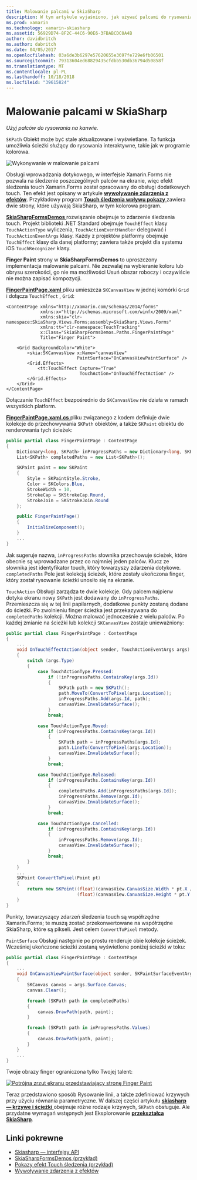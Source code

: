 ```yaml
---
title: Malowanie palcami w SkiaSharp
description: W tym artykule wyjaśniono, jak używać palcami do rysowania na kanwie SkiaSharp w aplikacji platformy Xamarin.Forms i przedstawia to z przykładowym kodem.
ms.prod: xamarin
ms.technology: xamarin-skiasharp
ms.assetid: 56929D74-8F2C-44C6-90E6-3FBABCDC0A4B
author: davidbritch
ms.author: dabritch
ms.date: 04/05/2017
ms.openlocfilehash: 03a6de3b6297e57620655e3697fe729e6fb06501
ms.sourcegitcommit: 79313604ed68829435cfdbb530db36794d50858f
ms.translationtype: MT
ms.contentlocale: pl-PL
ms.lasthandoff: 10/18/2018
ms.locfileid: "39615824"
---
```

# <a name="finger-painting-in-skiasharp"></a>Malowanie palcami w SkiaSharp

_Użyj palców do rysowania na kanwie._

`SKPath` Obiekt może być stale aktualizowane i wyświetlane. Ta funkcja umożliwia ścieżki służący do rysowania interaktywne, takie jak w programie kolorowa.

![](finger-paint-images/fingerpaintsample.png "Wykonywanie w malowanie palcami")

Obsługi wprowadzania dotykowego, w interfejsie Xamarin.Forms nie pozwala na śledzenie poszczególnych palców na ekranie, więc efekt śledzenia touch Xamarin.Forms został opracowany do obsługi dodatkowych touch. Ten efekt jest opisany w artykule [ **wywoływanie zdarzenia z efektów**](~/xamarin-forms/app-fundamentals/effects/touch-tracking.md). Przykładowy program [ **Touch śledzenia wpływu pokazy** ](https://developer.xamarin.com/samples/xamarin-forms/Effects/TouchTrackingEffectDemos/) zawiera dwie strony, które używają SkiaSharp, w tym kolorowa program.

[ **SkiaSharpFormsDemos** ](https://developer.xamarin.com/samples/xamarin-forms/SkiaSharpForms/Demos/) rozwiązanie obejmuje to zdarzenie śledzenia touch. Projekt biblioteki .NET Standard obejmuje `TouchEffect` klasy `TouchActionType` wyliczenia, `TouchActionEventHandler` delegować i `TouchActionEventArgs` klasy. Każdy z projektów platformy obejmuje `TouchEffect` klasy dla danej platformy; zawiera także projekt dla systemu iOS `TouchRecognizer` klasy.

**Finger Paint** strony w **SkiaSharpFormsDemos** to uproszczony implementacja malowanie palcami. Nie zezwalaj na wybieranie koloru lub obrysu szerokości, go nie ma możliwości Usuń obszar roboczy i oczywiście nie można zapisać kompozycji.

[ **FingerPaintPage.xaml** ](https://github.com/xamarin/xamarin-forms-samples/blob/master/SkiaSharpForms/Demos/Demos/SkiaSharpFormsDemos/LinesAndPaths/FingerPaintPage.xaml) pliku umieszcza `SKCanvasView` w jednej komórki `Grid` i dołącza `TouchEffect` , `Grid`:

```xaml
<ContentPage xmlns="http://xamarin.com/schemas/2014/forms"
             xmlns:x="http://schemas.microsoft.com/winfx/2009/xaml"
             xmlns:skia="clr-namespace:SkiaSharp.Views.Forms;assembly=SkiaSharp.Views.Forms"
             xmlns:tt="clr-namespace:TouchTracking"
             x:Class="SkiaSharpFormsDemos.Paths.FingerPaintPage"
             Title="Finger Paint">

    <Grid BackgroundColor="White">
        <skia:SKCanvasView x:Name="canvasView"
                           PaintSurface="OnCanvasViewPaintSurface" />
        <Grid.Effects>
            <tt:TouchEffect Capture="True"
                            TouchAction="OnTouchEffectAction" />
        </Grid.Effects>
    </Grid>
</ContentPage>
```

Dołączanie `TouchEffect` bezpośrednio do `SKCanvasView` nie działa w ramach wszystkich platform.

[ **FingerPaintPage.xaml.cs** ](https://github.com/xamarin/xamarin-forms-samples/blob/master/SkiaSharpForms/Demos/Demos/SkiaSharpFormsDemos/LinesAndPaths/FingerPaintPage.xaml.cs) pliku związanego z kodem definiuje dwie kolekcje do przechowywania `SKPath` obiektów, a także `SKPaint` obiektu do renderowania tych ścieżek:

```csharp
public partial class FingerPaintPage : ContentPage
{
    Dictionary<long, SKPath> inProgressPaths = new Dictionary<long, SKPath>();
    List<SKPath> completedPaths = new List<SKPath>();

    SKPaint paint = new SKPaint
    {
        Style = SKPaintStyle.Stroke,
        Color = SKColors.Blue,
        StrokeWidth = 10,
        StrokeCap = SKStrokeCap.Round,
        StrokeJoin = SKStrokeJoin.Round
    };

    public FingerPaintPage()
    {
        InitializeComponent();
    }
    ...
}
```

Jak sugeruje nazwa, `inProgressPaths` słownika przechowuje ścieżek, które obecnie są wprowadzane przez co najmniej jeden palców. Klucz ze słownika jest identyfikator touch, który towarzyszy zdarzenia dotykowe. `completedPaths` Pole jest kolekcją ścieżek, które zostały ukończona finger, który został rysowanie ścieżki unosiło się na ekranie.

`TouchAction` Obsługi zarządza te dwie kolekcje. Gdy palcem najpierw dotyka ekranu nowy `SKPath` jest dodawany do `inProgressPaths`. Przemieszcza się w tej linii papilarnych, dodatkowe punkty zostaną dodane do ścieżki. Po zwolnieniu finger ścieżka jest przekazywana do `completedPaths` kolekcji. Można malować jednocześnie z wielu palców. Po każdej zmianie na ścieżki lub kolekcji `SKCanvasView` zostaje unieważniony:

```csharp
public partial class FingerPaintPage : ContentPage
{
    ...
    void OnTouchEffectAction(object sender, TouchActionEventArgs args)
    {
        switch (args.Type)
        {
            case TouchActionType.Pressed:
                if (!inProgressPaths.ContainsKey(args.Id))
                {
                    SKPath path = new SKPath();
                    path.MoveTo(ConvertToPixel(args.Location));
                    inProgressPaths.Add(args.Id, path);
                    canvasView.InvalidateSurface();
                }
                break;

            case TouchActionType.Moved:
                if (inProgressPaths.ContainsKey(args.Id))
                {
                    SKPath path = inProgressPaths[args.Id];
                    path.LineTo(ConvertToPixel(args.Location));
                    canvasView.InvalidateSurface();
                }
                break;

            case TouchActionType.Released:
                if (inProgressPaths.ContainsKey(args.Id))
                {
                    completedPaths.Add(inProgressPaths[args.Id]);
                    inProgressPaths.Remove(args.Id);
                    canvasView.InvalidateSurface();
                }
                break;

            case TouchActionType.Cancelled:
                if (inProgressPaths.ContainsKey(args.Id))
                {
                    inProgressPaths.Remove(args.Id);
                    canvasView.InvalidateSurface();
                }
                break;
        }
    }
    ...
    SKPoint ConvertToPixel(Point pt)
    {
        return new SKPoint((float)(canvasView.CanvasSize.Width * pt.X / canvasView.Width),
                           (float)(canvasView.CanvasSize.Height * pt.Y / canvasView.Height));
    }
}
```

Punkty, towarzyszący zdarzeń śledzenia touch są współrzędne Xamarin.Forms; te muszą zostać przekonwertowane na współrzędne SkiaSharp, które są pikseli. Jest celem `ConvertToPixel` metody.

`PaintSurface` Obsługi następnie po prostu renderuje obie kolekcje ścieżek. Wcześniej ukończone ścieżki zostaną wyświetlone poniżej ścieżki w toku:

```csharp
public partial class FingerPaintPage : ContentPage
{
    ...
    void OnCanvasViewPaintSurface(object sender, SKPaintSurfaceEventArgs args)
    {
        SKCanvas canvas = args.Surface.Canvas;
        canvas.Clear();

        foreach (SKPath path in completedPaths)
        {
            canvas.DrawPath(path, paint);
        }

        foreach (SKPath path in inProgressPaths.Values)
        {
            canvas.DrawPath(path, paint);
        }
    }
    ...
}
```

Twoje obrazy finger ograniczona tylko Twojej talent:

[![](finger-paint-images/fingerpaint-small.png "Potrójna zrzut ekranu przedstawiający stronę Finger Paint")](finger-paint-images/fingerpaint-large.png#lightbox "Potrójna zrzut ekranu przedstawiający stronę malowanie linii papilarnych")

Teraz przedstawiono sposób Rysowanie linii, a także zdefiniować krzywych przy użyciu równania parametryczne. W dalszej części artykułu [ **skiasharp — krzywe i ścieżki** ](../curves/index.md) obejmuje różne rodzaje krzywych, `SKPath` obsługuje. Ale przydatne wymagań wstępnych jest Eksplorowanie [ **przekształca SkiaSharp**](../transforms/index.md).

## <a name="related-links"></a>Linki pokrewne

- [Skiasharp — interfejsy API](https://docs.microsoft.com/dotnet/api/skiasharp)
- [SkiaSharpFormsDemos (przykład)](https://developer.xamarin.com/samples/xamarin-forms/SkiaSharpForms/Demos/)
- [Pokazy efekt Touch śledzenia (przykład)](https://developer.xamarin.com/samples/xamarin-forms/Effects/TouchTrackingEffectDemos/)
- [Wywoływanie zdarzenia z efektów](~/xamarin-forms/app-fundamentals/effects/touch-tracking.md)
